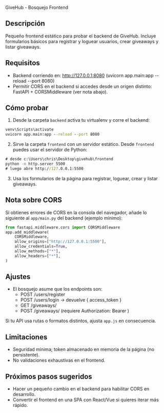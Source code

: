 GiveHub - Bosquejo Frontend

Descripción
---------
Pequeño frontend estático para probar el backend de GiveHub. Incluye formularios básicos para registrar y loguear usuarios, crear giveaways y listar giveaways.

Requisitos
---------
- Backend corriendo en: http://127.0.0.1:8080 (uvicorn app.main:app --reload --port 8080)
- Permitir CORS en el backend si accedes desde un origen distinto: FastAPI + CORSMiddleware (ver nota abajo).

Cómo probar
---------
1. Desde la carpeta `backend` activa tu virtualenv y corre el backend:

```cmd
venv\Scripts\activate
uvicorn app.main:app --reload --port 8080
```

2. Sirve la carpeta `frontend` con un servidor estático. Desde `frontend` puedes usar el servidor de Python:

```cmd
# desde c:\Users\chris\Desktop\givehub\frontend
python -m http.server 5500
# luego abre http://127.0.0.1:5500
```

3. Usa los formularios de la página para registrar, loguear, crear y listar giveaways.

Nota sobre CORS
---------------
Si obtienes errores de CORS en la consola del navegador, añade lo siguiente al `app/main.py` del backend (ejemplo mínimo):

```python
from fastapi.middleware.cors import CORSMiddleware
app.add_middleware(
    CORSMiddleware,
    allow_origins=["http://127.0.0.1:5500"],
    allow_credentials=True,
    allow_methods=["*"],
    allow_headers=["*"],
)
```

Ajustes
------
- El bosquejo asume que los endpoints son:
  - POST /users/register
  - POST /users/login -> devuelve { access_token }
  - GET /giveaways/
  - POST /giveaways/ (requiere Authorization: Bearer <token>)

Si tu API usa rutas o formatos distintos, ajusta `app.js` en consecuencia.

Limitaciones
-----------
- Seguridad mínima; token almacenado en memoria de la página (no persistente).
- No validaciones exhaustivas en el frontend.

Próximos pasos sugeridos
-----------------------
- Hacer un pequeño cambio en el backend para habilitar CORS en desarrollo.
- Convertir el frontend en una SPA con React/Vue si quieres iterar más rápido.
